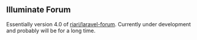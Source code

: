 ## Illuminate Forum

Essentially version 4.0 of [riari/laravel-forum](https://github.com/Riari/laravel-forum). Currently under development and probably will be for a long time.

